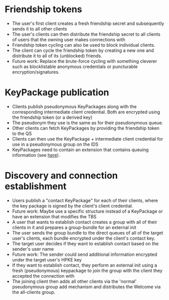 # Friendship tokens

* The user's first client creates a fresh friendship secret and subsequently sends it to all other clients
* The user's clients can then distribute the friendship secret to all clients of users that the owning user makes connections with
* Friendship token cycling can also be used to block individual clients.
* The client can cycle the friendship token by creating a new one and distribute it to all of its (unblocked) friends.
* Future work: Replace the brute-force cycling with something cleverer such as blocklistable anonymous credentials or puncturable encryption/signatures.

# KeyPackage publication

* Clients publish pseudonymous KeyPackages along with the corresponding intermediate client credential. Both are encrypted using the friendship token (or a derived key)
* The pseudonym they use is the same as for their pseudonymous queue.
* Other clients can fetch KeyPackages by providing the friendship token to the QS
* Clients can then use the KeyPackage + intermediate client credential for use in a pseudonymous group on the IDS
* KeyPackages need to contain an extension that contains queuing information (see [here](queue_id_encryption_and_authorization.md)).

# Discovery and connection establishment

* Users publish a "contact KeyPackage" for each of their clients, where the key package is signed by the client's client credential.
* Future work: Maybe use a specific structure instead of a KeyPackage or have an extension that modifies the TBS
* A user that wants to establish contact creates a group with all of their clients in it and prepares a group-bundle for an external init
* The user sends the group bundle to the direct queues of all of the target user's clients, each bundle encrypted under the client's contact key.
* The target user decides if they want to establish contact based on the sender's user name
* Future work: The sender could send additional information encrypted under the target user's HPKE key
* If they want to establish contact, they perform an external init using a fresh (pseudonymous) keypackage to join the group with the client they accepted the connection with
* The joining client then adds all other clients via the 'normal' pseudonymous group add mechanism and distributes the Welcome via the all-clients group.